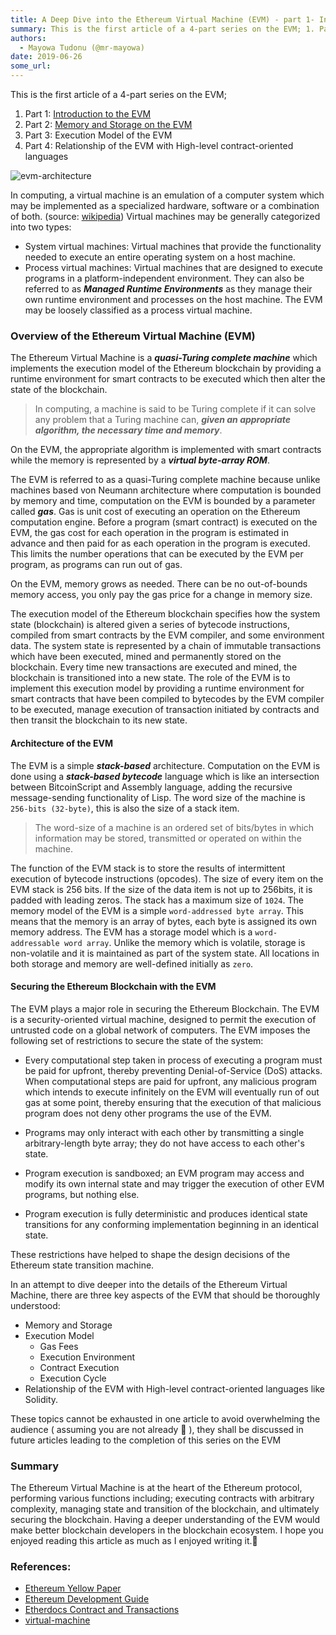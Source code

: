 ```yaml
---
title: A Deep Dive into the Ethereum Virtual Machine (EVM) - part 1- Introduction
summary: This is the first article of a 4-part series on the EVM; 1. Part 1- Introduction to the EVM 2. Part 2- Memory and Storage on the EVM 3. Part 3- Execution Model of the EVM 4. Part 4- Relationship of the EVM with High-level contract-oriented languages evm-architecture In computing, a virtual machine is an emulation of a computer system which may be implemented as a specialized hardware, software or a combination of both. (source- wikipedia) Virtual machines may be generally categorized into two ty
authors:
  - Mayowa Tudonu (@mr-mayowa)
date: 2019-06-26
some_url: 
---
```


This is the first article of a 4-part series on the EVM;
1. Part 1: [Introduction to the EVM](https://kauri.io/article/b4a6d12332bd4ad58535ac2d59d95dff/v1/a-deep-dive-into-the-ethereum-virtual-machine-(evm)-part-1:-introduction)
2. Part 2: [Memory and Storage on the EVM](https://kauri.io/article/766e5d1e1ba240a7976943b659a871fc/v1/a-deep-dive-into-the-ethereum-virtual-machine-(evm)-part-2:-memory-and-storage)
3. Part 3: Execution Model of the EVM
4. Part 4: Relationship of the EVM with High-level contract-oriented languages


![evm-architecture](https://preview.ibb.co/bM7C9p/compressed_evm.png)

In computing, a virtual machine is an emulation of a computer system which may be 
implemented as a specialized hardware, software or a combination of both. 
(source: [wikipedia](https://en.wikipedia.org/wiki/Virtual_machine))
Virtual machines may be generally categorized into two types: 
- System virtual machines: Virtual machines that provide the functionality needed to 
execute an entire operating system on a host machine.
- Process virtual machines: Virtual machines that are designed to execute programs 
in a platform-independent environment. They can also be referred to as **_Managed 
Runtime Environments_** as they manage their own runtime environment and processes on 
the host machine. 
The EVM may be loosely classified as a process virtual machine. 

### Overview of the Ethereum Virtual Machine (EVM)
The Ethereum Virtual Machine is a _**quasi-Turing complete machine**_ which implements 
the execution model of the Ethereum blockchain by providing a runtime environment 
for smart contracts to be executed which then alter the state of the blockchain. 
>In computing, a machine is said to be Turing complete if it can solve any problem 
that a Turing machine can, _**given an appropriate algorithm, the necessary time and 
memory**_.

On the EVM, the appropriate algorithm is implemented with smart contracts while the 
memory is represented by a **_virtual byte-array ROM_**.

The EVM is referred to as a quasi-Turing complete machine because unlike machines 
based von Neumann architecture where computation is bounded by memory and time, 
computation on the EVM is bounded by a parameter called _**gas**_.
Gas is unit cost of executing an operation on the Ethereum computation engine.
Before a program (smart contract) is executed on the EVM, the gas cost for each operation in the 
program is estimated in advance and then paid for as each operation in the program 
is executed. This limits the number operations that can be executed by the 
EVM per program, as programs can run out of gas.

On the EVM, memory grows as needed. There can be no out-of-bounds memory access, 
you only pay the gas price for a change in memory size.

The execution model of the Ethereum blockchain specifies how the system state 
(blockchain) is altered given a series of bytecode instructions, compiled from 
smart contracts by the EVM compiler, and some environment data. The system state 
is represented by a chain of immutable transactions which have been executed, 
mined and permanently stored on the blockchain. Every time new transactions are 
executed and mined, the blockchain is transitioned into a new state. 
The role of the EVM is to implement this execution model by providing a runtime 
environment for smart contracts that have been compiled to bytecodes by the EVM 
compiler to be executed, manage execution of transaction initiated by contracts 
and then transit the blockchain to its new state. 

#### Architecture of the EVM
The EVM is a simple _**stack-based**_ architecture. Computation on the EVM is done using 
a _**stack-based bytecode**_ language which is like an intersection between 
BitcoinScript and Assembly language, adding the recursive message-sending 
functionality of Lisp. The word size of the machine is `256-bits (32-byte)`, 
this is also the size of a stack item.

> The word-size of a machine is an ordered set of bits/bytes in which information 
may be stored, transmitted or operated on within the machine.

The function of the EVM stack is to store the results of intermittent execution 
of bytecode instructions (opcodes). The size of every item on the EVM stack is 256 bits. If the size of 
the data item is not up to 256bits, it is padded with leading zeros. 
The stack has a maximum size of `1024`. 
The memory model of the EVM is a simple `word-addressed byte array`. 
This means that the memory is an array of bytes, each byte is assigned its 
own memory address. The EVM has a storage model which is a 
`word-addressable word array`. 
Unlike the memory which is volatile, storage is non-volatile and it is 
maintained as part of the system state. All locations in both storage and 
memory are well-defined initially as `zero`.


#### Securing the Ethereum Blockchain with the EVM
The EVM plays a major role in securing the Ethereum Blockchain. 
The EVM is a security-oriented virtual machine, designed to permit the execution 
of untrusted code on a global network of computers. The EVM imposes the following 
set of restrictions to secure the state of the system:

- Every computational step taken in process of executing a program must be paid for
  upfront, thereby preventing Denial-of-Service (DoS) attacks. When computational 
  steps are paid for upfront, any malicious program which intends to execute 
  infinitely on the EVM will eventually run of out gas at some point, thereby 
  ensuring that the execution of that malicious program does not deny other programs
  the use of the EVM. 
  
- Programs may only interact with each other by transmitting a single 
  arbitrary-length byte array; they do not have access to each other's state.
  
- Program execution is sandboxed; an EVM program may access and modify its own 
  internal state and may trigger the execution of other EVM programs, but nothing else.
  
- Program execution is fully deterministic and produces identical state transitions
  for any conforming implementation beginning in an identical state. 
 
These restrictions have helped to shape the design decisions of the Ethereum state transition machine.

In an attempt to dive deeper into the details of the Ethereum Virtual Machine, there are three key aspects of the EVM that  should be thoroughly understood: 

- Memory and Storage
- Execution Model
   - Gas Fees
   - Execution Environment
   - Contract Execution
   - Execution Cycle
- Relationship of the EVM with High-level contract-oriented languages like Solidity.

These topics cannot be exhausted in one article to avoid overwhelming the audience
 ( assuming you are not already 🙂 ), they shall be discussed in future articles 
 leading to the completion of this series on the EVM
 

### Summary
The Ethereum Virtual Machine is at the heart of the Ethereum protocol, performing 
various functions including; executing contracts with arbitrary complexity, managing
state and transition of the blockchain, and ultimately securing the blockchain. Having 
a deeper understanding of the EVM would make better blockchain developers in the blockchain ecosystem.
I hope you enjoyed reading this article as much as I enjoyed writing it.🙂 

### References:
- [Ethereum Yellow Paper](https://github.com/ethereum/yellowpaper)
- [Ethereum Development Guide](https://github.com/ethereum/wiki/wiki/Ethereum-Development-Tutorial#gas)
- [Etherdocs Contract and Transactions](http://ethdocs.org/en/latest/contracts-and-transactions/developer-tools.html#the-evm)
- [virtual-machine](https://en.wikipedia.org/wiki/Virtual_machine)


